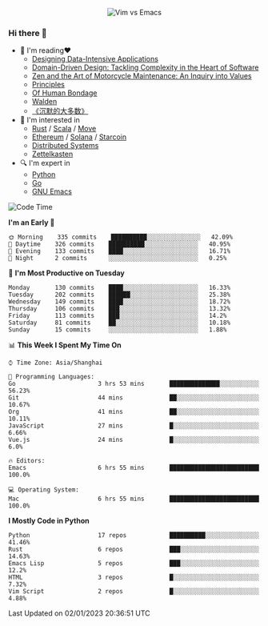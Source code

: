 <p align="center">
    <img src="https://gist.githubusercontent.com/coldnight/e696baffb094e71c96cb302118878eae/raw/40ea5053a6f66cc65f90f437e4173497da225958/banner.gif" alt="Vim vs Emacs" />
</p>

### Hi there 👋

- 📖 I'm reading❤️
    + [Designing Data-Intensive Applications](https://www.oreilly.com/library/view/designing-data-intensive-applications/9781491903063/)
    + [Domain-Driven Design: Tackling Complexity in the Heart of Software](https://www.dddcommunity.org/book/evans_2003/)
    + [Zen and the Art of Motorcycle Maintenance: An Inquiry into Values](https://en.wikipedia.org/wiki/Zen_and_the_Art_of_Motorcycle_Maintenance)
    + [Principles](https://www.principles.com/)
    + [Of Human Bondage](https://en.wikipedia.org/wiki/Of_Human_Bondage)
    + [Walden](https://en.wikipedia.org/wiki/Walden)
    + [《沉默的大多数》](https://en.wikipedia.org/wiki/Silent_majority)
- 🌱 I'm interested in
    + [Rust](https://www.rust-lang.org/) / [Scala](https://www.scala-lang.org/) / [Move](https://github.com/move-language/move/)
    + [Ethereum](https://ethereum.org/en/) / [Solana](https://solana.com/) / [Starcoin](https://github.com/starcoinorg/starcoin)
	+ [Distributed Systems](https://www.linuxzen.com/notes/topics/20200320174417_%E5%88%86%E5%B8%83%E5%BC%8F/)
	+ [Zettelkasten](https://www.linuxzen.com/notes/notes/20220120080920-slip_box/)
- 🔍 I'm expert in
    + [Python](https://www.python.org/)
    + [Go](https://go.dev/)
    + [GNU Emacs](https://www.gnu.org/software/emacs/)

<!--START_SECTION:waka-->
![Code Time](http://img.shields.io/badge/Code%20Time-1%2C836%20hrs%2036%20mins-blue)

**I'm an Early 🐤** 

```text
🌞 Morning    335 commits    ██████████░░░░░░░░░░░░░░░   42.09% 
🌆 Daytime    326 commits    ██████████░░░░░░░░░░░░░░░   40.95% 
🌃 Evening    133 commits    ████░░░░░░░░░░░░░░░░░░░░░   16.71% 
🌙 Night      2 commits      ░░░░░░░░░░░░░░░░░░░░░░░░░   0.25%

```
📅 **I'm Most Productive on Tuesday** 

```text
Monday       130 commits    ████░░░░░░░░░░░░░░░░░░░░░   16.33% 
Tuesday      202 commits    ██████░░░░░░░░░░░░░░░░░░░   25.38% 
Wednesday    149 commits    ████░░░░░░░░░░░░░░░░░░░░░   18.72% 
Thursday     106 commits    ███░░░░░░░░░░░░░░░░░░░░░░   13.32% 
Friday       113 commits    ███░░░░░░░░░░░░░░░░░░░░░░   14.2% 
Saturday     81 commits     ██░░░░░░░░░░░░░░░░░░░░░░░   10.18% 
Sunday       15 commits     ░░░░░░░░░░░░░░░░░░░░░░░░░   1.88%

```


📊 **This Week I Spent My Time On** 

```text
⌚︎ Time Zone: Asia/Shanghai

💬 Programming Languages: 
Go                       3 hrs 53 mins       ██████████████░░░░░░░░░░░   56.23% 
Git                      44 mins             ██░░░░░░░░░░░░░░░░░░░░░░░   10.67% 
Org                      41 mins             ██░░░░░░░░░░░░░░░░░░░░░░░   10.11% 
JavaScript               27 mins             █░░░░░░░░░░░░░░░░░░░░░░░░   6.66% 
Vue.js                   24 mins             █░░░░░░░░░░░░░░░░░░░░░░░░   6.0%

🔥 Editors: 
Emacs                    6 hrs 55 mins       █████████████████████████   100.0%

💻 Operating System: 
Mac                      6 hrs 55 mins       █████████████████████████   100.0%

```

**I Mostly Code in Python** 

```text
Python                   17 repos            ██████████░░░░░░░░░░░░░░░   41.46% 
Rust                     6 repos             ███░░░░░░░░░░░░░░░░░░░░░░   14.63% 
Emacs Lisp               5 repos             ███░░░░░░░░░░░░░░░░░░░░░░   12.2% 
HTML                     3 repos             █░░░░░░░░░░░░░░░░░░░░░░░░   7.32% 
Vim Script               2 repos             █░░░░░░░░░░░░░░░░░░░░░░░░   4.88%

```



 Last Updated on 02/01/2023 20:36:51 UTC
<!--END_SECTION:waka-->
